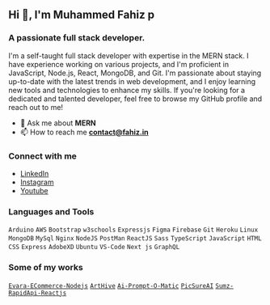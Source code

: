 ## Hi 👋, I'm Muhammed Fahiz p

### A passionate full stack developer.    
I'm a self-taught full stack developer with expertise in the MERN stack. I have experience working on various projects, and I'm proficient in JavaScript, Node.js, React, MongoDB, and Git. I'm passionate about staying up-to-date with the latest trends in web development, and I enjoy learning new tools and technologies to enhance my skills. If you're looking for a dedicated and talented developer, feel free to browse my GitHub profile and reach out to me!

- 💬 Ask me about **MERN**
- 📫 How to reach me **contact@fahiz.in**

### Connect with me
- [LinkedIn](https://www.linkedin.com/in/fahizp/)
- [Instagram](https://www.instagram.com/fahxzz._)
- [Youtube](https://www.youtube.com/@muhammedfahiz1014)

### Languages and Tools 

`Arduino` `AWS` `Bootstrap` `w3schools` `Expressjs` `Figma` `Firebase`  `Git` `Heroku` `Linux` `MongoDB` `MySql` `Nginx` `NodeJS` `PostMan` `ReactJS` `Sass` `TypeScript` `JavaScript` `HTML` `CSS` `Express` `AdobeXD` `Ubuntu` `VS-Code` `Next js` `GraphQL`

### Some of my works

[`Evara-ECommerce-Nodejs`](https://evara.tk)
[`ArtHive`](https://arthive.fahiz.in)
[`Ai-Prompt-O-Matic`](https://ai-prompt-o-matic.fahiz.in)
[`PicSureAI`](https://picsureai.fahiz.in)
[`Sumz-RapidApi-Reactjs`](https://incredible-muffin-58dfca.netlify.app/)

